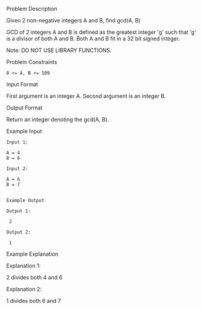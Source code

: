 Problem Description

Given 2 non-negative integers A and B, find gcd(A, B)

GCD of 2 integers A and B is defined as the greatest integer 'g' such that 'g' is a divisor of both A and B. Both A and B fit in a 32 bit signed integer.

Note: DO NOT USE LIBRARY FUNCTIONS.



Problem Constraints
    
    0 <= A, B <= 109



Input Format

First argument is an integer A.
Second argument is an integer B.



Output Format

Return an integer denoting the gcd(A, B).



Example Input

    Input 1:
    
    A = 4
    B = 6
    
    Input 2:
    
    A = 6
    B = 7
    
    
    Example Output
    
    Output 1:
    
     2
    
    Output 2:
    
     1
    

Example Explanation

Explanation 1:

 2 divides both 4 and 6

Explanation 2:

 1 divides both 6 and 7
 